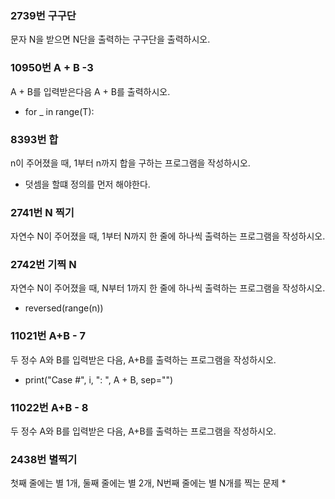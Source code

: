 ### **2739번 구구단**
문자 N을 받으면 N단을 출력하는 구구단을 출력하시오.

### 10950번 A + B -3
A + B를 입력받은다음 A + B를 출력하시오.

* for _ in range(T):

### 8393번 합
n이 주어졌을 때, 1부터 n까지 합을 구하는 프로그램을 작성하시오.
* 덧셈을 할떄 정의를 먼저 해야한다.

### 2741번 N 찍기
자연수 N이 주어졌을 때, 1부터 N까지 한 줄에 하나씩 출력하는 프로그램을 작성하시오.

### 2742번 기찍 N
자연수 N이 주어졌을 때, N부터 1까지 한 줄에 하나씩 출력하는 프로그램을 작성하시오.
 * reversed(range(n))

### 11021번 A+B - 7 
두 정수 A와 B를 입력받은 다음, A+B를 출력하는 프로그램을 작성하시오.
 * print("Case #", i, ": ", A + B, sep="")
### 11022번 A+B - 8
두 정수 A와 B를 입력받은 다음, A+B를 출력하는 프로그램을 작성하시오.

### 2438번 별찍기
첫째 줄에는 별 1개, 둘째 줄에는 별 2개, N번째 줄에는 별 N개를 찍는 문제
 * 
